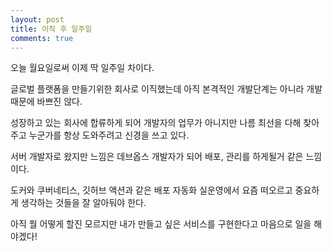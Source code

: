 ```yaml
---
layout: post
title: 이직 후 일주일
comments: true
---
```

오늘 월요일로써 이제 딱 일주일 차이다.  

글로벌 플랫폼을 만들기위한 회사로 이직했는데 아직 본격적인 개발단계는 아니라 개발때문에 바쁘진 않다.  

성장하고 있는 회사에 합류하게 되어 개발자의 업무가 아니지만 나름 최선을 다해 찾아주고 누군가를 항상 도와주려고 신경을 쓰고 있다.  

서버 개발자로 왔지만 느낌은 데브옵스 개발자가 되어 배포, 관리를 하게될거 같은 느낌이다.   

도커와 쿠버네티스, 깃허브 액션과 같은 배포 자동화 실운영에서 요즘 떠오르고 중요하게 생각하는 것들을 잘 알아둬야 한다.  

아직 뭘 어떻게 할진 모르지만 내가 만들고 싶은 서비스를 구현한다고 마음으로 일을 해야겠다!
